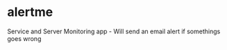 alertme
=======

Service and Server Monitoring app - Will send an email alert if somethings goes wrong 
